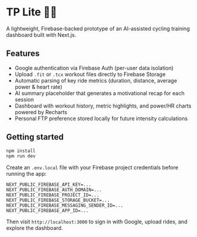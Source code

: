 # TP Lite 🚴‍♂️

A lightweight, Firebase-backed prototype of an AI-assisted cycling training dashboard built with Next.js.

## Features
- Google authentication via Firebase Auth (per-user data isolation)
- Upload `.fit` or `.tcx` workout files directly to Firebase Storage
- Automatic parsing of key ride metrics (duration, distance, average power & heart rate)
- AI summary placeholder that generates a motivational recap for each session
- Dashboard with workout history, metric highlights, and power/HR charts powered by Recharts
- Personal FTP preference stored locally for future intensity calculations

## Getting started
```bash
npm install
npm run dev
```

Create an `.env.local` file with your Firebase project credentials before running the app:
```
NEXT_PUBLIC_FIREBASE_API_KEY=...
NEXT_PUBLIC_FIREBASE_AUTH_DOMAIN=...
NEXT_PUBLIC_FIREBASE_PROJECT_ID=...
NEXT_PUBLIC_FIREBASE_STORAGE_BUCKET=...
NEXT_PUBLIC_FIREBASE_MESSAGING_SENDER_ID=...
NEXT_PUBLIC_FIREBASE_APP_ID=...
```

Then visit `http://localhost:3000` to sign in with Google, upload rides, and explore the dashboard.
